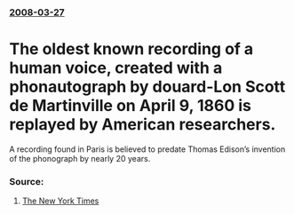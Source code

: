 ### [2008-03-27](/news/2008/03/27/index.md)

#  The oldest known recording of a human voice, created with a phonautograph by douard-Lon Scott de Martinville on April 9, 1860 is replayed by American researchers. 

A recording found in Paris is believed to predate Thomas Edison’s invention of the phonograph by nearly 20 years.


### Source:

1. [The New York Times](http://www.nytimes.com/2008/03/27/arts/27soun.html)

